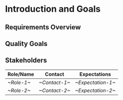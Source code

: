 # Introduction and Goals

<!-- See: https://docs.arc42.org/section-1/ -->

## Requirements Overview

## Quality Goals

## Stakeholders

| Role/Name   | Contact        | Expectations       |
|-------------|----------------|--------------------|
| *~Role-1~* | *~Contact-1~* | *~Expectation-1~* |
| *~Role-2~* | *~Contact-2~* | *~Expectation-2~* |
